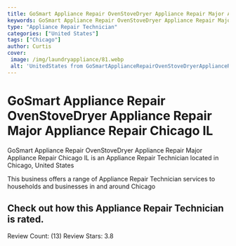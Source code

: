 ```yaml
---
title: GoSmart Appliance Repair OvenStoveDryer Appliance Repair Major Appliance Repair Chicago IL
keywords: GoSmart Appliance Repair OvenStoveDryer Appliance Repair Major Appliance Repair Chicago IL Appliance Repair Technician Chicago United States 
type: "Appliance Repair Technician"
categories: ["United States"]
tags: ["Chicago"]
author: Curtis
cover:
 image: /img/laundryappliance/81.webp
 alt: 'UnitedStates from GoSmartApplianceRepairOvenStoveDryerApplianceRepairMajorApplianceRepairChicagoIL'
---
```


# GoSmart Appliance Repair OvenStoveDryer Appliance Repair Major Appliance Repair Chicago IL
GoSmart Appliance Repair OvenStoveDryer Appliance Repair Major Appliance Repair Chicago IL is an Appliance Repair Technician located in Chicago, United States

This business offers a range of Appliance Repair Technician services to households and businesses in and around Chicago

## Check out how this Appliance Repair Technician is rated.
Review Count: (13)
Review Stars: 3.8
